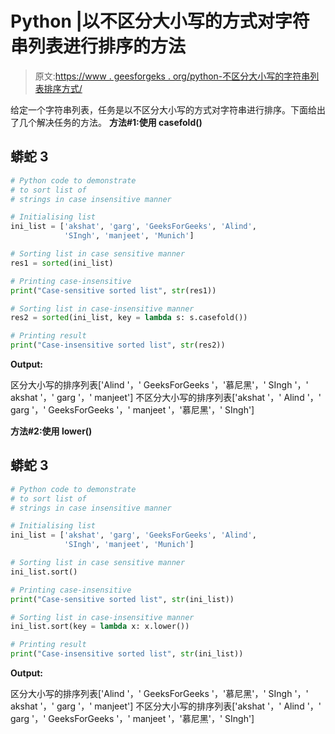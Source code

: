 # Python |以不区分大小写的方式对字符串列表进行排序的方法

> 原文:[https://www . geesforgeks . org/python-不区分大小写的字符串列表排序方式/](https://www.geeksforgeeks.org/python-ways-to-sort-list-of-strings-in-case-insensitive-manner/)

给定一个字符串列表，任务是以不区分大小写的方式对字符串进行排序。下面给出了几个解决任务的方法。
**方法#1:使用 casefold()**

## 蟒蛇 3

```py
# Python code to demonstrate
# to sort list of
# strings in case insensitive manner

# Initialising list
ini_list = ['akshat', 'garg', 'GeeksForGeeks', 'Alind',
            'SIngh', 'manjeet', 'Munich']

# Sorting list in case sensitive manner
res1 = sorted(ini_list)

# Printing case-insensitive
print("Case-sensitive sorted list", str(res1))

# Sorting list in case-insensitive manner
res2 = sorted(ini_list, key = lambda s: s.casefold())

# Printing result
print("Case-insensitive sorted list", str(res2))

```

**Output:** 

区分大小写的排序列表['Alind '，' GeeksForGeeks '，'慕尼黑'，' SIngh '，' akshat '，' garg '，' manjeet']
不区分大小写的排序列表['akshat '，' Alind '，' garg '，' GeeksForGeeks '，' manjeet '，'慕尼黑'，' SIngh']

**方法#2:使用 lower()**

## 蟒蛇 3

```py
# Python code to demonstrate
# to sort list of
# strings in case insensitive manner

# Initialising list
ini_list = ['akshat', 'garg', 'GeeksForGeeks', 'Alind',
            'SIngh', 'manjeet', 'Munich']

# Sorting list in case sensitive manner
ini_list.sort()

# Printing case-insensitive
print("Case-sensitive sorted list", str(ini_list))

# Sorting list in case-insensitive manner
ini_list.sort(key = lambda x: x.lower())

# Printing result
print("Case-insensitive sorted list", str(ini_list))

```

**Output:** 

区分大小写的排序列表['Alind '，' GeeksForGeeks '，'慕尼黑'，' SIngh '，' akshat '，' garg '，' manjeet']
不区分大小写的排序列表['akshat '，' Alind '，' garg '，' GeeksForGeeks '，' manjeet '，'慕尼黑'，' SIngh']